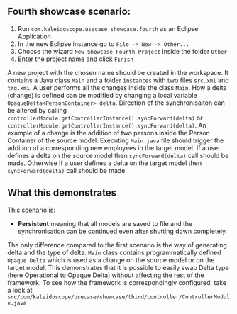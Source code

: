 ## Fourth showcase scenario:

1. Run `com.kaleidoscope.usecase.showcase.fourth` as an Eclipse Application
2. In the new Eclipse instance go to `File -> New -> Other...`
3. Choose the wizard `New Showcase Fourth Project` inside the folder `Other`
4. Enter the project name and click `Finish`

A new project with the chosen name should be created in the workspace. 
It contains a Java class `Main` and a folder `instances` with two files `src.xmi` and `trg.xmi`.
A user performs all the changes inside the class `Main`. How a delta (change) is defined can be modified by changing a local variable `OpaqueDelta<PersonContainer> delta`.
Direction of the synchronisaiton can be altered by calling `controllerModule.getControllerInstance().syncForward(delta)` or 
`controllerModule.getControllerInstance().syncForward(delta)`. 
An example of a change is the addition of two persons inside the Person Container of the source model.
Executing `Main.java` file should trigger the addition of a corresponding new employees in the target model.
If a user defines a delta on the source model then `syncForward(delta)` call should be made.
Otherwise if a user defines a delta on the target model then `syncForward(delta)` call should be made.

## What this demonstrates

This scenario is:
- __Persistent__ meaning that all models are saved to file and the synchronisation can be continued even after shutting down completely.

The only difference compared to the first scenario is the way of generating delta and the type of delta.
`Main` class contains programmatically defined `Opaque Delta` which is used as a change on the source model or on the target model. 
This demonstrates that it is possible to easily swap Delta type (here Operational to Opaque Delta) without affecting the rest of the framework. 
To see how the framework is correspondingly configured, take a look at `src/com/kaleidoscope/usecase/showcase/third/controller/ControllerModule.java`

